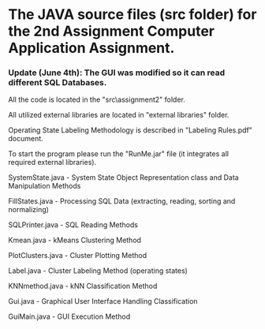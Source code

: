 # The JAVA source files (src folder) for the 2nd Assignment Computer Application Assignment.

### Update (June 4th): The GUI was modified so it can read different SQL Databases.

All the code is located in the "src\assignment2" folder.

All utilized external libraries are located in "external libraries" folder.

Operating State Labeling Methodology is described in "Labeling Rules.pdf" document.

To start the program please run the "RunMe.jar" file (it integrates all required external libraries).

SystemState.java 				- System State Object Representation class and Data Manipulation Methods

FillStates.java 				- Processing SQL Data (extracting, reading, sorting and normalizing)

SQLPrinter.java 				- SQL Reading Methods

Kmean.java 						- kMeans Clustering Method

PlotClusters.java 				- Cluster Plotting Method

Label.java 						- Cluster Labeling Method (operating states)

KNNmethod.java 					- kNN Classification Method

Gui.java 						- Graphical User Interface Handling Classification

GuiMain.java 					- GUI Execution Method


